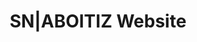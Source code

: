 ---
rank: 11
role: "Web Dev"
type: web-dev
title: "SN|ABOITIZ Website"
image: "snaboitiz.jpg"
link: "snaboitiz.github.io"
bg-color: "e48228"
---